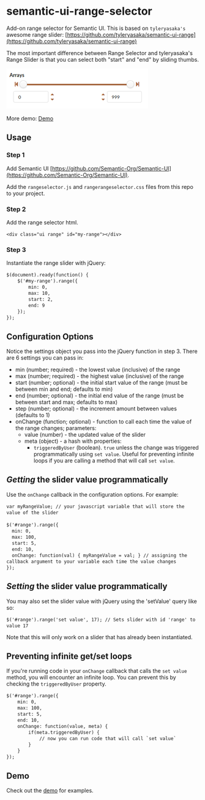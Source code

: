 # semantic-ui-range-selector
Add-on range selector for Semantic UI. This is based on `tyleryasaka's` awesome range slider: [https://github.com/tyleryasaka/semantic-ui-range](https://github.com/tyleryasaka/semantic-ui-range)

The most important difference between Range Selector and tyleryasaka's Range Slider is that you can select
both "start" and "end" by sliding thumbs.

![Range Selector](doc/range_selector.png)

More demo: [Demo](https://codepen.io/tyuan73/pen/PKbqyo)

## Usage

### Step 1

Add Semantic UI [https://github.com/Semantic-Org/Semantic-UI](https://github.com/Semantic-Org/Semantic-UI).

Add the `rangeselector.js` and `rangerangeselector.css` files from this repo to your project.

### Step 2

Add the range selector html.

	<div class="ui range" id="my-range"></div>

### Step 3

Instantiate the range slider with jQuery:

	$(document).ready(function() {
		$('#my-range').range({
			min: 0,
			max: 10,
			start: 2,
			end: 9
		});
	});

## Configuration Options

Notice the settings object you pass into the jQuery function in step 3. There are 6 settings you can pass in:
* min (number; required) - the lowest value (inclusive) of the range
* max (number; required) - the highest value (inclusive) of the range
* start (number; optional) - the initial start value of the range (must be between min and end; defaults to min)
* end (number; optional) - the initial end value of the range (must be between start and max; defaults to max)
* step (number; optional) - the increment amount between values (defaults to 1)
* onChange (function; optional) - function to call each time the value of the range changes; parameters:
	* value (number) - the updated value of the slider
	* meta (object) - a hash with properties:
		* `triggeredByUser` (boolean). `true` unless the change was triggered programmatically using `set value`. Useful for preventing infinite loops if you are calling a method that will call `set value`.

## *Getting* the slider value programmatically

Use the `onChange` callback in the configuration options. For example:

    var myRangeValue; // your javascript variable that will store the value of the slider

    $('#range').range({
      min: 0,
      max: 100,
      start: 5,
	  end: 10,
      onChange: function(val) { myRangeValue = val; } // assigning the callback argument to your variable each time the value changes
    });

## *Setting* the slider value programmatically

You may also set the slider value with jQuery using the 'setValue' query like so:

    $('#range').range('set value', 17); // Sets slider with id 'range' to value 17

Note that this will only work on a slider that has already been instantiated.

## Preventing infinite get/set loops

If you're running code in your `onChange` callback that calls the `set value` method, you will encounter an infinite loop. You can prevent this by checking the `triggeredByUser` property.

	$('#range').range({
		min: 0,
		max: 100,
		start: 5,
		end: 10,
		onChange: function(value, meta) {
			if(meta.triggeredByUser) {
				// now you can run code that will call `set value`
			}
		}
	});

## Demo

Check out the [demo](https://codepen.io/tyuan73/pen/PKbqyo) for examples.
